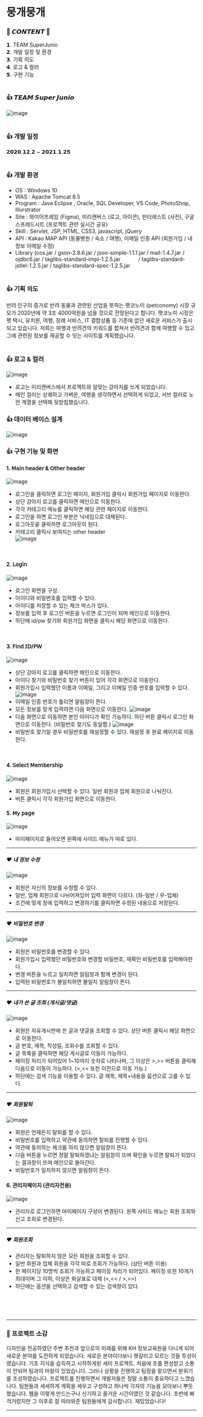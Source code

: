 # 뭉개뭉개
### 🐶 𝘾𝙊𝙉𝙏𝙀𝙉𝙏 🐶 

𝟭. TEAM SuperJunio <br>
𝟮. 개발 일정 및 환경 <br>
𝟯. 기획 의도 <br>
𝟰. 로고 & 컬러 <br>
𝟱. 구현 기능 <br><br>


### 👍 𝙏𝙀𝘼𝙈 𝙎𝙪𝙥𝙚𝙧 𝙅𝙪𝙣𝙞𝙤
![image](https://user-images.githubusercontent.com/74957603/115360254-6c8ce100-a1fa-11eb-92d6-05a1c2354789.png)
<br><br>


### 👍 개발 일정
𝟮𝟬𝟮𝟬.𝟭𝟮.𝟮 ~ 𝟮𝟬𝟮𝟭.𝟭.𝟮𝟱
<br><br>


### 👍 개발 환경
- OS : Windows 10
- WAS : Apache Tomcat 8.5
- Program : Java Eclipse , Oracle, SQL Developer, VS Code, PhotoShop, Illurstrator
- Site : 와이어프레임 (Figma), 미리캔버스 (로고, 아이콘), 핀터레스트 (사진), 구글 스프레드시트 (프로젝트 관련 실시간 공유)
- Skill : Servlet, JSP, HTML, CSS3, javascript, jQuery
- API : Kakao MAP API (동물병원 / 숙소 / 여행), 이메일 인증 API (회원가입 / 내 정보 이메일 수정)
- Library (cos.jar / gson-2.8.6.jar / json-simple-1.1.1.jar / mail-1.4.7.jar / ojdbc6.jar / taglibs-standard-impl-1.2.5.jar
           / taglibs-standard-jstlel-1.2.5.jar / taglibs-standard-spec-1.2.5.jar
<br><br>


### 👍 기획 의도
반려 인구의 증가로 반려 동물과 관련된 산업을 뜻하는 펫코노미 (petconomy) 시장 규모가 2020년에 약 3조 4000억원을 넘을 것으로 전망된다고 합니다. 펫코노미 시장은 펫 택시, 유치원, 여행, 장례 서비스, IT 결합상품 등 기존에 없던 새로운 서비스가 출시되고 있습니다. 저희는 여행과 반려견의 키워드를 합쳐서 반려견과 함께 여행할 수 있고 그에 관련된 정보를 제공할 수 잇는 사이트를 계획했습니다.
<br><br>


### 👍 로고 & 컬러
![image](https://user-images.githubusercontent.com/74957603/115365338-4158c080-a1ff-11eb-8c11-69b8a6112a67.png)
- 로고는 미리캔버스에서 프로젝트와 알맞는 강아지를 쓰게 되었습니다.
- 메인 컬러는 상쾌하고 가벼운, 여행을 생각하면서 선택하게 되었고, 서브 컬러로 노란 계열을 선택해 뒷받침했습니다.


### 👍 데이터 베이스 설계
![image](https://user-images.githubusercontent.com/74957603/115667980-72f99500-a381-11eb-8152-abff210391a8.png)


### 👍 구현 기능 및 화면
   #### 1. 𝖬𝖺𝗂𝗇 𝗁𝖾𝖺𝖽𝖾𝗋 & 𝖮𝗍𝗁𝖾𝗋 𝗁𝖾𝖺𝖽𝖾𝗋 <br>
   ![image](https://user-images.githubusercontent.com/74957603/115370882-6f8ccf00-a204-11eb-9c73-0e6c199efdbc.png)
   - 로그인을 클릭하면 로그인 페이지, 회원가입 클릭시 회원가입 페이지로 이동한다.
   - 상단 강아지 로고를 클릭하면 메인으로 이동한다.
   - 각각 카테고리 메뉴를 클릭하면 해당 관련 페이지로 이동한다.
   - 로그인을 하면 로그인 부분은 닉네임으로 대체된다. 
   - 로그아웃을 클릭하면 로그아웃이 된다.
   - 카테고리 클릭시 보여지는 other header <br>
   ![image](https://user-images.githubusercontent.com/74957603/115374863-322a4080-a208-11eb-8748-1e54ce0dc7f2.png)
   <br>
  
   #### 2. 𝖫𝗈𝗀𝗂𝗇 <br>
   ![image](https://user-images.githubusercontent.com/74957603/115376753-f001fe80-a209-11eb-91ca-6cc08e96d13f.png)
   - 로그인 화면을 구성.
   - 아이디와 비밀번호를 입력할 수 있다.
   - 아이디를 저장할 수 있는 체크 박스가 있다.
   - 정보를 입력 후 로그인 버튼을 누르면 로그인이 되며 메인으로 이동한다.
   - 하단에 id/pw 찾기와 회원가입 화면을 클릭시 해당 화면으로 이동한다.
   <br>
   
   #### 3. 𝖥𝗂𝗇𝖽 𝖨𝖣/𝖯𝖶 <br>
   ![image](https://user-images.githubusercontent.com/74957603/115428434-5c4a2580-a23d-11eb-8484-1faa9620d2b6.png)
   - 상단 강아지 로고를 클릭하면 메인으로 이동한다.
   - 아이디 찾기와 비밀번호 찾기 버튼이 있어 각각 화면으로 이동한다.
   - 회원가입시 입력했던 이름과 이메일, 그리고 이메일 인증 번호를 입력할 수 있다.
   ![image](https://user-images.githubusercontent.com/74957603/115430379-46d5fb00-a23f-11eb-9de8-c2e88a5fef6f.png)
   - 이메일 인증 번호가 틀리면 알림창이 뜬다.
   - 모든 정보를 맞게 입력하면 다음 화면으로 이동한다.
   ![image](https://user-images.githubusercontent.com/74957603/115429094-075adf00-a23e-11eb-8673-5b9f250889f3.png)
   - 다음 화면으로 이동하면 본인 아이디가 확인 가능하다. 하단 버튼 클릭시 로그인 화면으로 이동한다. (비밀번호 찾기도 동일함.)
   ![image](https://user-images.githubusercontent.com/74957603/115429597-84865400-a23e-11eb-8903-5049b9b13116.png)
   - 비밀번호 찾기일 경우 비밀번호를 재설정할 수 있다. 재설정 후 완료 페이지로 이동한다.
   <br>
   
   #### 4. 𝖲𝖾𝗅𝖾𝖼𝗍 𝖬𝖾𝗆𝖻𝖾𝗋𝗌𝗁𝗂𝗉 <br>
   ![image](https://user-images.githubusercontent.com/74957603/115431079-e0051180-a23f-11eb-8acf-45ea492d221a.png)
   - 회원은 회원가입시 선택할 수 있다. 일반 회원과 업체 회원으로 나눠진다. 
   - 버튼 클릭시 각각 회원가입 화면으로 이동한다.

   #### 5. 𝖬𝗒 𝗉𝖺𝗀𝖾 <br>
   ![image](https://user-images.githubusercontent.com/74957603/115431689-8bae6180-a240-11eb-8028-e6f121e8a58d.png)
   - 마이페이지로 들어오면 왼쪽에 사이드 메뉴가 따로 있다.
   
   ---
   ##### ❤ 내 정보 수정 <br>
   ![image](https://user-images.githubusercontent.com/74957603/115432203-14c59880-a241-11eb-86d4-4341928e14a7.png)
   - 회원은 자신의 정보를 수정할 수 있다.
   - 일반, 업체 회원으로 나뉘어져있어 입력 화면이 다르다. (좌-일반 / 우-업체)
   - 조건에 맞게 창에 입력하고 변경하기를 클릭하면 수정된 내용으로 저장된다.
   
   ---
   ##### ❤ 비밀번호 변경 <br>
   ![image](https://user-images.githubusercontent.com/74957603/115432467-59e9ca80-a241-11eb-85a3-9bc0cf1cc308.png)
   - 회원은 비밀번호를 변경할 수 있다.
   - 회원가입시 입력했던 비밀번호와 변경할 비밀번호, 재확인 비밀번호를 입력해야한다.
   - 변경 버튼을 누르고 일치하면 알림창과 함께 변경이 된다.
   - 입력된 비밀번호가 불일치하면 불일치 알림창이 뜬다.
   
   ---
   ##### ❤ 내가 쓴 글 조회 (게시글/댓글) <br>
   ![image](https://user-images.githubusercontent.com/74957603/115432780-bb119e00-a241-11eb-949b-01eb63611cb2.png)
   - 회원은 자유게시판에 쓴 글과 댓글을 조회할 수 있다. 상단 버튼 클릭시 해당 화면으로 이동한다.
   - 글 번호, 제목, 작성일, 조회수를 조회할 수 있다.
   - 글 목록을 클릭하면 해당 게시글로 이동이 가능하다.
   - 페이징 처리가 되어있어 1~10까지 숫자로 나타나며, 그 이상은 >,>> 버튼을 클릭해 다음으로 이동이 가능하다. (<,<< 또한 이전으로 이동 가능.)
   - 하단에는 검색 기능을 이용할 수 있다. 글 제목, 제목+내용을 옵션으로 고를 수 있다.
   
   ---
   ##### ❤ 회원탈퇴 <br>
   ![image](https://user-images.githubusercontent.com/74957603/115666366-7855e000-a37f-11eb-9485-6cb9d17bdef2.png)
   - 회원은 언제든지 탈퇴를 할 수 있다.
   - 비밀번호를 입력하고 약관에 동의하면 탈퇴를 진행할 수 있다.
   - 약관에 동의하는 체크를 하지 않으면 알림창이 뜬다.
   - 다음 버튼을 누르면 정말 탈퇴하겠냐는 알림창이 뜨며 확인을 누르면 탈퇴가 되었다는 결과창이 뜨며 메인으로 돌아간다.
   - 비밀번호가 일치하지 않으면 알림창이 뜬다.
   
   
   #### 6. 관리자페이지 (관리자전용)<br>
   ![image](https://user-images.githubusercontent.com/74957603/115666911-22356c80-a380-11eb-970c-d01bb9be8cf4.png)
   - 관리자로 로그인하면 마이페이지 구성이 변경된다. 왼쪽 사이드 메뉴는 회원 조회와 신고 조회로 변경된다.
   
   ---
   ##### ❤ 회원조회 <br>
   - 관리자는 탈퇴하지 않은 모든 회원을 조회할 수 있다.
   - 일반 회원과 업체 회원을 각각 따로 조회가 가능하다. (상단 버튼 이용)
   - 한 페이지당 10명씩 조회가 가능하고 페이징 처리가 되어있다. 페이징 또한 10개가 최대이며 그 이하, 이상은 화살표로 대체 (<,<< / >,>>)
   - 하단에는 옵션을 선택하고 검색할 수 있는 검색창이 있다.
   
   <br><br><br>
   
   ---
   
   ### 🙌 프로젝트 소감
   디자인을 전공하였던 주변 추천과 앞으로의 미래를 위해 KH 정보교육원을 다니게 되어 새로운 분야를 도전하게 되었습니다. 새로운 분야이다보니
   헷갈리고 모르는 것들 투성이였습니다. 기초 지식을 습득하고 시작하게된 세미 프로젝트. 처음에 조를 편성받고 소통이 안되어 팀과의 마찰이 있었습니다.
   그러나 상황을 진행하고 팀장을 맡으면서 분위기를 조성하였습니다. 프로젝트를 진행하면서 개발자들은 정말 소통이 중요하다고 느꼈습니다. 
   팀원들과 세세하게 계획을 세우고 구성하고 하나씩 각자의 기능을 모아보니 뿌듯했습니다. 웹을 이렇게 만드는구나 신기하고 즐거운 시간이였던 것 같습니다.
   초반에 삐걱거렸지만 그 이후로 잘 따라와준 팀원들에게 감사합니다. 재밌었습니다! <br>
   
   ---
   <br>

